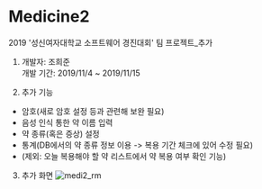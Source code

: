 # Medicine2
2019 '성신여자대학교 소프트웨어 경진대회' 팀 프로젝트_추가

1. 개발자: 조희준\
   개발 기간: 2019/11/4 ~ 2019/11/15
   
2. 추가 기능
- 암호(새로 암호 설정 등과 관련해 보완 필요)
- 음성 인식 통한 약 이름 입력
- 약 종류(혹은 증상) 설정 
- 통계(DB에서의 약 종류 정보 이용 -> 복용 기간 체크에 있어 수정 필요)
- (제외: 오늘 복용해야 할 약 리스트에서 약 복용 여부 확인 기능)

3. 추가 화면
![medi2_rm](https://user-images.githubusercontent.com/44170716/75894013-f0f59680-5e76-11ea-9f62-7f2684fbd9da.png)
